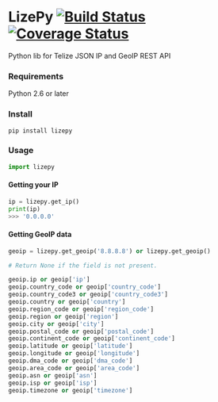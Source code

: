 # LizePy [![Build Status](https://travis-ci.org/alexandrevicenzi/lizepy.svg)](https://travis-ci.org/alexandrevicenzi/lizepy) [![Coverage Status](https://coveralls.io/repos/alexandrevicenzi/lizepy/badge.png)](https://coveralls.io/r/alexandrevicenzi/lizepy)

Python lib for Telize JSON IP and GeoIP REST API

### Requirements

Python 2.6 or later

### Install

`pip install lizepy`

### Usage

```python
import lizepy
```

#### Getting your IP

```python
ip = lizepy.get_ip()
print(ip)
>>> '0.0.0.0'
```


#### Getting GeoIP data

```python
geoip = lizepy.get_geoip('8.8.8.8') or lizepy.get_geoip()

# Return None if the field is not present.

geoip.ip or geoip['ip']
geoip.country_code or geoip['country_code']
geoip.country_code3 or geoip['country_code3']
geoip.country or geoip['country']
geoip.region_code or geoip['region_code']
geoip.region or geoip['region']
geoip.city or geoip['city']
geoip.postal_code or geoip['postal_code']
geoip.continent_code or geoip['continent_code']
geoip.latitude or geoip['latitude']
geoip.longitude or geoip['longitude']
geoip.dma_code or geoip['dma_code']
geoip.area_code or geoip['area_code']
geoip.asn or geoip['asn']
geoip.isp or geoip['isp']
geoip.timezone or geoip['timezone']
```